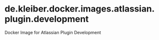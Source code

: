 # de.kleiber.docker.images.atlassian.plugin.development
Docker Image for Atlassian Plugin Development
